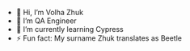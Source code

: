 - 👋 Hi, I’m Volha Zhuk
- 👀 I’m QA Engineer
- 🌱 I’m currently learning Cypress
- ⚡ Fun fact: My surname Zhuk translates as Beetle 

<!---
zhukvolhaqa/zhukvolhaqa is a ✨ special ✨ repository because its `README.md` (this file) appears on your GitHub profile.
You can click the Preview link to take a look at your changes.
--->
